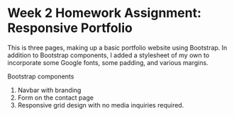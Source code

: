 # Week 2 Homework Assignment: Responsive Portfolio

This is three pages, making up a basic portfolio website using Bootstrap. In addition to Bootstrap components, I added a stylesheet of my own to incorporate some Google fonts, some padding, and various margins. 

Bootstrap components
  1. Navbar with branding
  2. Form on the contact page
  3. Responsive grid design with no media inquiries required.

